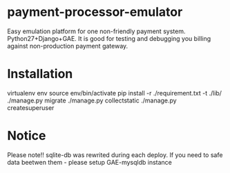 # payment-processor-emulator
Easy emulation platform for one non-friendly payment system. Python27+Django+GAE. It is good for testing and debugging you billing against non-production payment gateway.

# Installation

virtualenv env source env/bin/activate pip install -r ./requirement.txt -t ./lib/ ./manage.py migrate ./manage.py collectstatic ./manage.py createsuperuser

# Notice

Please note!! sqlite-db was rewrited during each deploy. If you need to safe data beetwen them - please setup GAE-mysqldb instance
